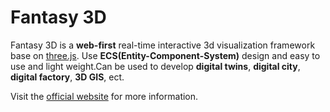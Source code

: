 # Fantasy 3D

Fantasy 3D is a **web-first** real-time interactive 3d visualization framework base on [three.js](https://threejs.org). Use **ECS(Entity-Component-System)** design and easy to use and light weight.Can be used to develop **digital twins**, **digital city**, **digital factory**, **3D GIS**, ect.

Visit the [official website](https://fantasy3d.cn) for more information.
